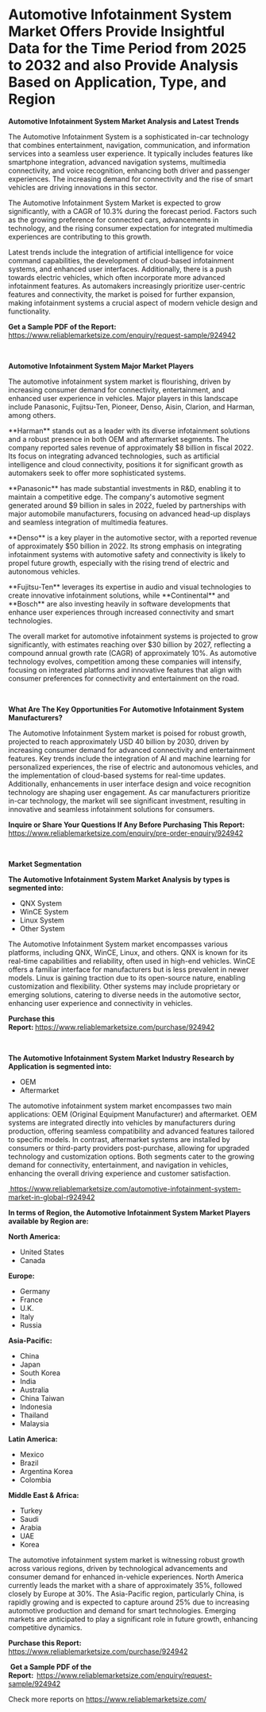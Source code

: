 <p><h1>Automotive Infotainment System Market Offers Provide Insightful Data for the Time Period from 2025 to 2032 and also Provide Analysis Based on Application, Type, and Region</h1></p><p><strong>Automotive Infotainment System Market Analysis and Latest Trends</strong></p>
<p><p>The Automotive Infotainment System is a sophisticated in-car technology that combines entertainment, navigation, communication, and information services into a seamless user experience. It typically includes features like smartphone integration, advanced navigation systems, multimedia connectivity, and voice recognition, enhancing both driver and passenger experiences. The increasing demand for connectivity and the rise of smart vehicles are driving innovations in this sector.</p><p>The Automotive Infotainment System Market is expected to grow significantly, with a CAGR of 10.3% during the forecast period. Factors such as the growing preference for connected cars, advancements in technology, and the rising consumer expectation for integrated multimedia experiences are contributing to this growth. </p><p>Latest trends include the integration of artificial intelligence for voice command capabilities, the development of cloud-based infotainment systems, and enhanced user interfaces. Additionally, there is a push towards electric vehicles, which often incorporate more advanced infotainment features. As automakers increasingly prioritize user-centric features and connectivity, the market is poised for further expansion, making infotainment systems a crucial aspect of modern vehicle design and functionality.</p></p>
<p><strong>Get a Sample PDF of the Report:&nbsp;</strong> <a href="https://www.reliablemarketsize.com/enquiry/request-sample/924942?utm_campaign=3348&utm_medium=2&utm_source=Github&utm_content=ia&utm_term=30032025&utm_id=automotive-infotainment-system">https://www.reliablemarketsize.com/enquiry/request-sample/924942</a></p>
<p>&nbsp;</p>
<p><strong>Automotive Infotainment System Major Market Players</strong></p>
<p><p>The automotive infotainment system market is flourishing, driven by increasing consumer demand for connectivity, entertainment, and enhanced user experience in vehicles. Major players in this landscape include Panasonic, Fujitsu-Ten, Pioneer, Denso, Aisin, Clarion, and Harman, among others.</p><p>**Harman** stands out as a leader with its diverse infotainment solutions and a robust presence in both OEM and aftermarket segments. The company reported sales revenue of approximately $8 billion in fiscal 2022. Its focus on integrating advanced technologies, such as artificial intelligence and cloud connectivity, positions it for significant growth as automakers seek to offer more sophisticated systems.</p><p>**Panasonic** has made substantial investments in R&D, enabling it to maintain a competitive edge. The company's automotive segment generated around $9 billion in sales in 2022, fueled by partnerships with major automobile manufacturers, focusing on advanced head-up displays and seamless integration of multimedia features.</p><p>**Denso** is a key player in the automotive sector, with a reported revenue of approximately $50 billion in 2022. Its strong emphasis on integrating infotainment systems with automotive safety and connectivity is likely to propel future growth, especially with the rising trend of electric and autonomous vehicles.</p><p>**Fujitsu-Ten** leverages its expertise in audio and visual technologies to create innovative infotainment solutions, while **Continental** and **Bosch** are also investing heavily in software developments that enhance user experiences through increased connectivity and smart technologies.</p><p>The overall market for automotive infotainment systems is projected to grow significantly, with estimates reaching over $30 billion by 2027, reflecting a compound annual growth rate (CAGR) of approximately 10%. As automotive technology evolves, competition among these companies will intensify, focusing on integrated platforms and innovative features that align with consumer preferences for connectivity and entertainment on the road.</p></p>
<p>&nbsp;</p>
<p><strong>What Are The Key Opportunities For Automotive Infotainment System Manufacturers?</strong></p>
<p><p>The Automotive Infotainment System market is poised for robust growth, projected to reach approximately USD 40 billion by 2030, driven by increasing consumer demand for advanced connectivity and entertainment features. Key trends include the integration of AI and machine learning for personalized experiences, the rise of electric and autonomous vehicles, and the implementation of cloud-based systems for real-time updates. Additionally, enhancements in user interface design and voice recognition technology are shaping user engagement. As car manufacturers prioritize in-car technology, the market will see significant investment, resulting in innovative and seamless infotainment solutions for consumers.</p></p>
<p><strong>Inquire or Share Your Questions If Any Before Purchasing This Report:</strong> <a href="https://www.reliablemarketsize.com/enquiry/pre-order-enquiry/924942?utm_campaign=3348&utm_medium=2&utm_source=Github&utm_content=ia&utm_term=30032025&utm_id=automotive-infotainment-system">https://www.reliablemarketsize.com/enquiry/pre-order-enquiry/924942</a></p>
<p>&nbsp;</p>
<p><strong>Market Segmentation</strong></p>
<p><strong>The Automotive Infotainment System Market Analysis by types is segmented into:</strong></p>
<p><ul><li>QNX System</li><li>WinCE System</li><li>Linux System</li><li>Other System</li></ul></p>
<p><p>The Automotive Infotainment System market encompasses various platforms, including QNX, WinCE, Linux, and others. QNX is known for its real-time capabilities and reliability, often used in high-end vehicles. WinCE offers a familiar interface for manufacturers but is less prevalent in newer models. Linux is gaining traction due to its open-source nature, enabling customization and flexibility. Other systems may include proprietary or emerging solutions, catering to diverse needs in the automotive sector, enhancing user experience and connectivity in vehicles.</p></p>
<p><strong>Purchase this Report:&nbsp;</strong><a href="https://www.reliablemarketsize.com/purchase/924942?utm_campaign=3348&utm_medium=2&utm_source=Github&utm_content=ia&utm_term=30032025&utm_id=automotive-infotainment-system">https://www.reliablemarketsize.com/purchase/924942</a></p>
<p>&nbsp;</p>
<p><strong>The Automotive Infotainment System Market Industry Research by Application is segmented into:</strong></p>
<p><ul><li>OEM</li><li>Aftermarket</li></ul></p>
<p><p>The automotive infotainment system market encompasses two main applications: OEM (Original Equipment Manufacturer) and aftermarket. OEM systems are integrated directly into vehicles by manufacturers during production, offering seamless compatibility and advanced features tailored to specific models. In contrast, aftermarket systems are installed by consumers or third-party providers post-purchase, allowing for upgraded technology and customization options. Both segments cater to the growing demand for connectivity, entertainment, and navigation in vehicles, enhancing the overall driving experience and customer satisfaction.</p></p>
<p><a href="https://www.reliablemarketsize.com/automotive-infotainment-system-market-in-global-r924942?utm_campaign=3348&utm_medium=2&utm_source=Github&utm_content=ia&utm_term=30032025&utm_id=automotive-infotainment-system">&nbsp;https://www.reliablemarketsize.com/automotive-infotainment-system-market-in-global-r924942</a></p>
<p><strong>In terms of Region, the Automotive Infotainment System Market Players available by Region are:</strong></p>
<p>
    <p> <strong> North America: </strong>
        <ul>
            <li>United States</li>
            <li>Canada</li>
        </ul>
        </p> 
    <p> <strong> Europe: </strong>
        <ul>
            <li>Germany</li>
            <li>France</li>
            <li>U.K.</li>
            <li>Italy</li>
            <li>Russia</li>
        </ul>
        </p> 
    <p> <strong> Asia-Pacific: </strong>
        <ul>
            <li>China</li>
            <li>Japan</li>
            <li>South Korea</li>
            <li>India</li>
            <li>Australia</li>
            <li>China Taiwan</li>
            <li>Indonesia</li>
            <li>Thailand</li>
            <li>Malaysia</li>
        </ul>
        </p> 
    <p> <strong> Latin America: </strong>
        <ul>
            <li>Mexico</li>
            <li>Brazil</li>
            <li>Argentina Korea</li>
            <li>Colombia</li>
        </ul>
        </p> 
    <p> <strong> Middle East & Africa: </strong>
        <ul>
            <li>Turkey</li>
            <li>Saudi</li>
            <li>Arabia</li>
            <li>UAE</li>
            <li>Korea</li>
        </ul>
    </p>
    </p>
<p><p>The automotive infotainment system market is witnessing robust growth across various regions, driven by technological advancements and consumer demand for enhanced in-vehicle experiences. North America currently leads the market with a share of approximately 35%, followed closely by Europe at 30%. The Asia-Pacific region, particularly China, is rapidly growing and is expected to capture around 25% due to increasing automotive production and demand for smart technologies. Emerging markets are anticipated to play a significant role in future growth, enhancing competitive dynamics.</p></p>
<p><strong>Purchase this Report: </strong><a href="https://www.reliablemarketsize.com/purchase/924942?utm_campaign=3348&utm_medium=2&utm_source=Github&utm_content=ia&utm_term=30032025&utm_id=automotive-infotainment-system">https://www.reliablemarketsize.com/purchase/924942</a></p>
<p>&nbsp;<strong>Get a Sample PDF of the Report:&nbsp;&nbsp;</strong><a href="https://www.reliablemarketsize.com/enquiry/request-sample/924942?utm_campaign=3348&utm_medium=2&utm_source=Github&utm_content=ia&utm_term=30032025&utm_id=automotive-infotainment-system">https://www.reliablemarketsize.com/enquiry/request-sample/924942</a></p>
<p><strong></strong></p>
<p>Check more reports on <a href="https://www.reliablemarketsize.com/?utm_campaign=3348&utm_medium=2&utm_source=Github&utm_content=ia&utm_term=30032025&utm_id=automotive-infotainment-system">https://www.reliablemarketsize.com/</a></p>